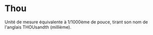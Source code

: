 # Thou

Unité de mesure équivalente à 1/1000ème de pouce, tirant son nom de l'anglais
THOUsandth (millième).
